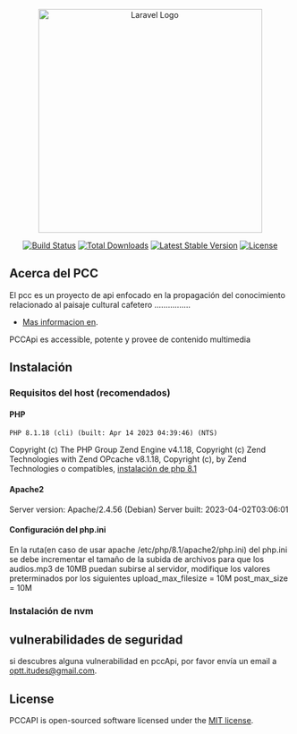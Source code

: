 <p align="center"><a href="https://laravel.com" target="_blank"><img src="https://federaciondecafeteros.org/app/uploads/2020/03/PCCC.jpeg" width="400" alt="Laravel Logo"></a></p>

<p align="center">
<a href="#"><img src="https://github.com/laravel/framework/workflows/tests/badge.svg" alt="Build Status"></a>
<a href="#"><img src="https://img.shields.io/packagist/dt/laravel/framework" alt="Total Downloads"></a>
<a href="#"><img src="https://img.shields.io/packagist/v/laravel/framework" alt="Latest Stable Version"></a>
<a href="#"><img src="https://img.shields.io/packagist/l/laravel/framework" alt="License"></a>
</p>

## Acerca del PCC

El pcc es un proyecto de api enfocado en la propagación del conocimiento relacionado al paisaje cultural cafetero ................

- [Mas informacion en](https://es.wikipedia.org/wiki/Paisaje_Cultural_Cafetero).

PCCApi es accessible, potente y provee de contenido multimedia


## Instalación
### Requisitos del host (recomendados)
#### PHP
    PHP 8.1.18 (cli) (built: Apr 14 2023 04:39:46) (NTS)
Copyright (c) The PHP Group
Zend Engine v4.1.18, Copyright (c) Zend Technologies
    with Zend OPcache v8.1.18, Copyright (c), by Zend Technologies
o compatibles,
<a href="https://www.scriptcase.net/docs/es_es/v9//manual/02-scriptcase-installation/06-linux_php/">instalación de php 8.1</a>
#### Apache2 
Server version: Apache/2.4.56 (Debian)
Server built:   2023-04-02T03:06:01

#### Configuración del php.ini
En la ruta(en caso de usar apache /etc/php/8.1/apache2/php.ini) del php.ini se debe incrementar el tamaño de la subida de archivos para que los audios.mp3 de 10MB puedan subirse al servidor, modifique los valores preterminados por los siguientes
upload_max_filesize = 10M
post_max_size = 10M

### Instalación de nvm


## vulnerabilidades de seguridad

si descubres alguna vulnerabilidad en pccApi, por favor envía un email a [optt.itudes@gmail.com](mailto:optt.itudes@gmail.com). 

## License
PCCAPI is open-sourced software licensed under the [MIT license](https://opensource.org/licenses/MIT).
